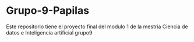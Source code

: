 # Grupo-9-Papilas
Este repositorio tiene el proyecto final del modulo 1 de la mestria Ciencia de datos e Inteligencia artificial grupo9
